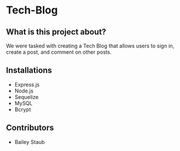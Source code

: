 # Tech-Blog

## What is this project about?

We were tasked with creating a Tech Blog that allows users to sign in, create a post, and comment on other posts.

## Installations

* Express.js
* Node.js
* Sequelize
* MySQL
* Bcrypt

## Contributors

* Bailey Staub